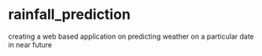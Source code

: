 # rainfall_prediction
creating a web based application on predicting weather on a particular date in near future
